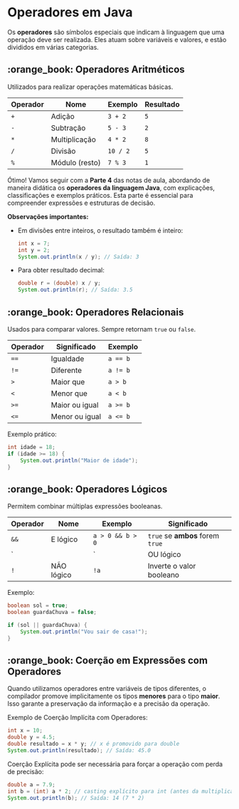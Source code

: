 # Operadores em Java

Os **operadores** são símbolos especiais que indicam à linguagem que uma operação deve ser realizada. Eles atuam sobre variáveis e valores, e estão divididos em várias categorias.

## :orange\_book: Operadores Aritméticos

Utilizados para realizar operações matemáticas básicas.

| Operador | Nome           | Exemplo  | Resultado |
| -------- | -------------- | -------- | --------- |
| `+`      | Adição         | `3 + 2`  | `5`       |
| `-`      | Subtração      | `5 - 3`  | `2`       |
| `*`      | Multiplicação  | `4 * 2`  | `8`       |
| `/`      | Divisão        | `10 / 2` | `5`       |
| `%`      | Módulo (resto) | `7 % 3`  | `1`       |

Ótimo! Vamos seguir com a **Parte 4** das notas de aula, abordando de maneira didática os **operadores da linguagem Java**, com explicações, classificações e exemplos práticos. Esta parte é essencial para compreender expressões e estruturas de decisão.

**Observações importantes:**

*   Em divisões entre inteiros, o resultado também é inteiro:

    ```java
    int x = 7;
    int y = 2;
    System.out.println(x / y); // Saída: 3
    ```
*   Para obter resultado decimal:

    ```java
    double r = (double) x / y;
    System.out.println(r); // Saída: 3.5
    ```

## :orange\_book: Operadores Relacionais

Usados para comparar valores. Sempre retornam `true` ou `false`.

| Operador | Significado    | Exemplo  |
| -------- | -------------- | -------- |
| `==`     | Igualdade      | `a == b` |
| `!=`     | Diferente      | `a != b` |
| `>`      | Maior que      | `a > b`  |
| `<`      | Menor que      | `a < b`  |
| `>=`     | Maior ou igual | `a >= b` |
| `<=`     | Menor ou igual | `a <= b` |

Exemplo prático:

```java
int idade = 18;
if (idade >= 18) {
    System.out.println("Maior de idade");
}
```

## :orange\_book: Operadores Lógicos

Permitem combinar múltiplas expressões booleanas.

| Operador | Nome       | Exemplo          | Significado                      |
| -------- | ---------- | ---------------- | -------------------------------- |
| `&&`     | E lógico   | `a > 0 && b > 0` | `true` se **ambos** forem `true` |
| \`       |            | \`               | OU lógico                        |
| `!`      | NÃO lógico | `!a`             | Inverte o valor booleano         |

Exemplo:

```java
boolean sol = true;
boolean guardaChuva = false;

if (sol || guardaChuva) {
    System.out.println("Vou sair de casa!");
}
```

## :orange\_book: Coerção em Expressões com Operadores

Quando utilizamos operadores entre variáveis de tipos diferentes, o compilador promove implicitamente os tipos **menores** para o tipo **maior**. Isso garante a preservação da informação e a precisão da operação.

Exemplo de Coerção Implícita com Operadores:

```java
int x = 10;
double y = 4.5;
double resultado = x * y; // x é promovido para double
System.out.println(resultado); // Saída: 45.0
```

Coerção Explícita pode ser necessária para forçar a operação com perda de precisão:

```java
double a = 7.9;
int b = (int) a * 2; // casting explícito para int (antes da multiplicação)
System.out.println(b); // Saída: 14 (7 * 2)
```

